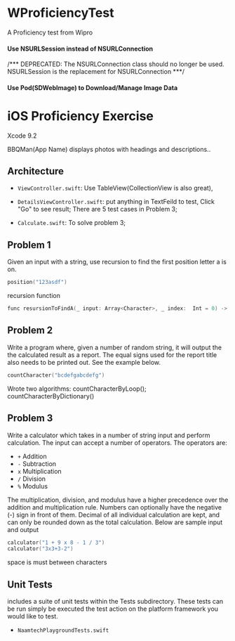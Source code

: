 # WProficiencyTest
A Proficiency test from Wipro

#### Use NSURLSession instead of NSURLConnection 
/*** DEPRECATED: The NSURLConnection class should no longer be used.  NSURLSession is the replacement for NSURLConnection ***/


#### Use Pod(SDWebImage) to Download/Manage Image Data 

# iOS Proficiency Exercise


Xcode 9.2

BBQMan(App Name) displays photos with headings and descriptions..

## Architecture

- `ViewController.swift`:  Use TableView(CollectionView is also great),

- `DetailsViewController.swift`:  put anything in TextFeild to test, Click "Go" to see result; There are 5 test cases in Problem 3;

- `Calculate.swift`: To solve problem 3;


## Problem 1
Given an input with a string, use recursion to find the first position letter a is on.

```objective-c
position("123asdf")
```

recursion function
```objective-c
func resursionToFindA(_ input: Array<Character>, _ index:  Int = 0) -> Int {}
```

## Problem 2
Write a program where, given a number of random string, it will output the the calculated result as a report. The equal signs used for the report title also needs to be printed out. See the example below.


```objective-c
countCharacter("bcdefgabcdefg")
```

Wrote two algorithms: countCharacterByLoop(); countCharacterByDictionary()


## Problem 3
Write a calculator which takes in a number of string input and perform calculation. The input can accept a number of operators. The operators are:
*    `+` Addition
*    `-` Subtraction
*    `x` Multiplication
*    `/` Division
*    `%` Modulus


The multiplication, division, and modulus have a higher precedence over the addition and multiplication rule. Numbers can optionally have the negative (-) sign in front of them. Decimal of all individual calculation are kept, and can only be rounded down as the total calculation. Below are sample input and output

```objective-c
calculator("1 + 9 x 8 - 1 / 3")
calculator("3x3+3-2")
```

space is must between characters

## Unit Tests
includes a suite of unit tests within the Tests subdirectory. These tests can be run simply be executed the test action on the platform framework you would like to test.
- `NaamtechPlaygroundTests.swift`





